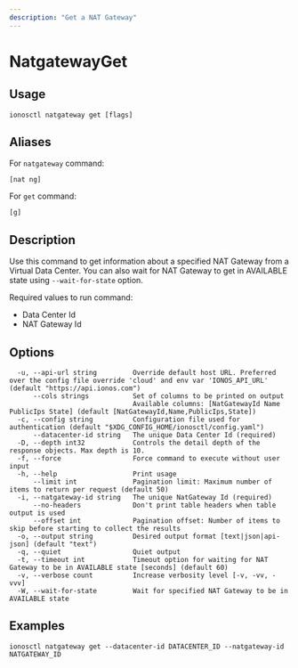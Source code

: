 ```yaml
---
description: "Get a NAT Gateway"
---
```


# NatgatewayGet

## Usage

```text
ionosctl natgateway get [flags]
```

## Aliases

For `natgateway` command:

```text
[nat ng]
```

For `get` command:

```text
[g]
```

## Description

Use this command to get information about a specified NAT Gateway from a Virtual Data Center. You can also wait for NAT Gateway to get in AVAILABLE state using `--wait-for-state` option.

Required values to run command:

* Data Center Id
* NAT Gateway Id

## Options

```text
  -u, --api-url string         Override default host URL. Preferred over the config file override 'cloud' and env var 'IONOS_API_URL' (default "https://api.ionos.com")
      --cols strings           Set of columns to be printed on output 
                               Available columns: [NatGatewayId Name PublicIps State] (default [NatGatewayId,Name,PublicIps,State])
  -c, --config string          Configuration file used for authentication (default "$XDG_CONFIG_HOME/ionosctl/config.yaml")
      --datacenter-id string   The unique Data Center Id (required)
  -D, --depth int32            Controls the detail depth of the response objects. Max depth is 10.
  -f, --force                  Force command to execute without user input
  -h, --help                   Print usage
      --limit int              Pagination limit: Maximum number of items to return per request (default 50)
  -i, --natgateway-id string   The unique NatGateway Id (required)
      --no-headers             Don't print table headers when table output is used
      --offset int             Pagination offset: Number of items to skip before starting to collect the results
  -o, --output string          Desired output format [text|json|api-json] (default "text")
  -q, --quiet                  Quiet output
  -t, --timeout int            Timeout option for waiting for NAT Gateway to be in AVAILABLE state [seconds] (default 60)
  -v, --verbose count          Increase verbosity level [-v, -vv, -vvv]
  -W, --wait-for-state         Wait for specified NAT Gateway to be in AVAILABLE state
```

## Examples

```text
ionosctl natgateway get --datacenter-id DATACENTER_ID --natgateway-id NATGATEWAY_ID
```

